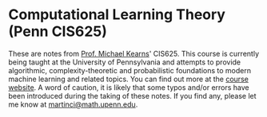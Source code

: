 # Computational Learning Theory (Penn CIS625)

These are notes from [Prof. Michael Kearns](http://www.cis.upenn.edu/~mkearns/)' CIS625. This course is currently being taught at the University of Pennsylvania and  attempts to provide algorithmic, complexity-theoretic and probabilistic foundations to modern machine learning and related topics. You can find out more at the [course website](http://www.cis.upenn.edu/~mkearns/teaching/COLT/). A word of caution, it is likely that some typos and/or errors have been introduced during the taking of these notes. If you find any, please let me know at [martinci@math.upenn.edu](mailto:martinci@math.upenn.edu).
